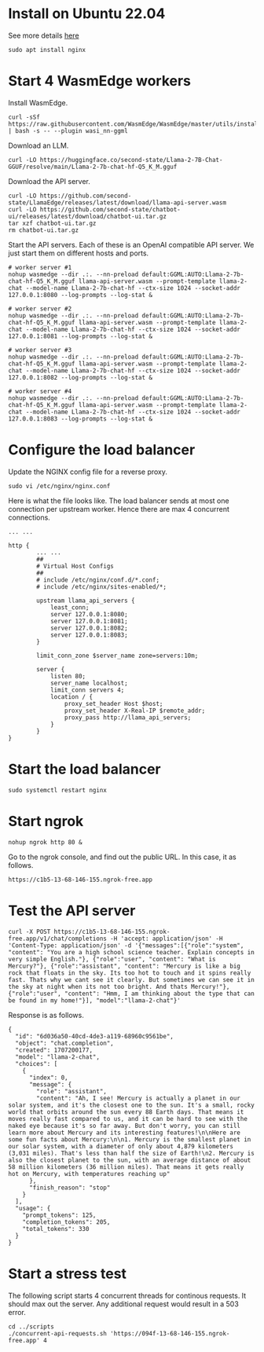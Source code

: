# Install on Ubuntu 22.04

See more details [here](https://www.digitalocean.com/community/tutorials/how-to-install-nginx-on-ubuntu-22-04)

```
sudo apt install nginx
```

# Start 4 WasmEdge workers

Install WasmEdge.

```
curl -sSf https://raw.githubusercontent.com/WasmEdge/WasmEdge/master/utils/install.sh | bash -s -- --plugin wasi_nn-ggml
```

Download an LLM.

```
curl -LO https://huggingface.co/second-state/Llama-2-7B-Chat-GGUF/resolve/main/Llama-2-7b-chat-hf-Q5_K_M.gguf
```

Download the API server.

```
curl -LO https://github.com/second-state/LlamaEdge/releases/latest/download/llama-api-server.wasm
curl -LO https://github.com/second-state/chatbot-ui/releases/latest/download/chatbot-ui.tar.gz
tar xzf chatbot-ui.tar.gz
rm chatbot-ui.tar.gz
```

Start the API servers. Each of these is an OpenAI compatible API server. We just start them on different hosts and ports.

```
# worker server #1
nohup wasmedge --dir .:. --nn-preload default:GGML:AUTO:Llama-2-7b-chat-hf-Q5_K_M.gguf llama-api-server.wasm --prompt-template llama-2-chat --model-name Llama-2-7b-chat-hf --ctx-size 1024 --socket-addr 127.0.0.1:8080 --log-prompts --log-stat &

# worker server #2
nohup wasmedge --dir .:. --nn-preload default:GGML:AUTO:Llama-2-7b-chat-hf-Q5_K_M.gguf llama-api-server.wasm --prompt-template llama-2-chat --model-name Llama-2-7b-chat-hf --ctx-size 1024 --socket-addr 127.0.0.1:8081 --log-prompts --log-stat &

# worker server #3
nohup wasmedge --dir .:. --nn-preload default:GGML:AUTO:Llama-2-7b-chat-hf-Q5_K_M.gguf llama-api-server.wasm --prompt-template llama-2-chat --model-name Llama-2-7b-chat-hf --ctx-size 1024 --socket-addr 127.0.0.1:8082 --log-prompts --log-stat &

# worker server #4
nohup wasmedge --dir .:. --nn-preload default:GGML:AUTO:Llama-2-7b-chat-hf-Q5_K_M.gguf llama-api-server.wasm --prompt-template llama-2-chat --model-name Llama-2-7b-chat-hf --ctx-size 1024 --socket-addr 127.0.0.1:8083 --log-prompts --log-stat &
```

# Configure the load balancer

Update the NGINX config file for a reverse proxy.

```
sudo vi /etc/nginx/nginx.conf
```

Here is what the file looks like. The load balancer sends at most one connection per upstream worker. Hence there are max 4 concurrent connections.


```
... ...

http {
        ... ...
        ##
        # Virtual Host Configs
        ##
        # include /etc/nginx/conf.d/*.conf;
        # include /etc/nginx/sites-enabled/*;

        upstream llama_api_servers {
            least_conn;
            server 127.0.0.1:8080;
            server 127.0.0.1:8081;
            server 127.0.0.1:8082;
            server 127.0.0.1:8083;
        }

        limit_conn_zone $server_name zone=servers:10m;

        server {
            listen 80;
            server_name localhost;
            limit_conn servers 4;
            location / {
                proxy_set_header Host $host;
                proxy_set_header X-Real-IP $remote_addr;
                proxy_pass http://llama_api_servers;
            }
        }
}
```

# Start the load balancer

```
sudo systemctl restart nginx
```

# Start ngrok

```
nohup ngrok http 80 &
```

Go to the ngrok console, and find out the public URL. In this case, it as follows.

```
https://c1b5-13-68-146-155.ngrok-free.app
```

# Test the API server

```
curl -X POST https://c1b5-13-68-146-155.ngrok-free.app/v1/chat/completions -H 'accept: application/json' -H 'Content-Type: application/json' -d '{"messages":[{"role":"system", "content": "You are a high school science teacher. Explain concepts in very simple English."}, {"role":"user", "content": "What is Mercury?"}, {"role":"assistant", "content": "Mercury is like a big rock that floats in the sky. Its too hot to touch and it spins really fast. Thats why we cant see it clearly. But sometimes we can see it in the sky at night when its not too bright. And thats Mercury!"}, {"role":"user", "content": "Hmm, I am thinking about the type that can be found in my home!"}], "model":"llama-2-chat"}'
```

Response is as follows.

```
{
  "id": "6d036a50-40cd-4de3-a119-68960c9561be",
  "object": "chat.completion",
  "created": 1707200177,
  "model": "llama-2-chat",
  "choices": [
    {
      "index": 0,
      "message": {
        "role": "assistant",
        "content": "Ah, I see! Mercury is actually a planet in our solar system, and it's the closest one to the sun. It's a small, rocky world that orbits around the sun every 88 Earth days. That means it moves really fast compared to us, and it can be hard to see with the naked eye because it's so far away. But don't worry, you can still learn more about Mercury and its interesting features!\n\nHere are some fun facts about Mercury:\n\n1. Mercury is the smallest planet in our solar system, with a diameter of only about 4,879 kilometers (3,031 miles). That's less than half the size of Earth!\n2. Mercury is also the closest planet to the sun, with an average distance of about 58 million kilometers (36 million miles). That means it gets really hot on Mercury, with temperatures reaching up"
      },
      "finish_reason": "stop"
    }
  ],
  "usage": {
    "prompt_tokens": 125,
    "completion_tokens": 205,
    "total_tokens": 330
  }
}
```

# Start a stress test

The following script starts 4 concurrent threads for continous requests. It should max out the server. Any additional request would result in a 503 error.

```
cd ../scripts
./concurrent-api-requests.sh 'https://094f-13-68-146-155.ngrok-free.app' 4
```

